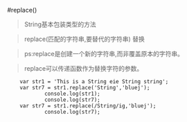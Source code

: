 #replace()

> String基本包装类型的方法


> replace(匹配的字符串,要替代的字符串) 替换 


> ps:replace是创建一个新的字符串,而非覆盖原本的字符串。


> replace可以传递函数作为替换字符的参数。

```
	var str1 = 'This is a String eie String string';
	var str7 = str1.replace('String','bluej');
			console.log(str1);
			console.log(str7);
	var str7 = str1.replace(/String/ig,'bluej');
			console.log(str7);
```